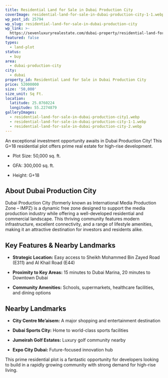 ```yaml
---
title: Residential Land for Sale in Dubai Production City
coverImage: residential-land-for-sale-in-dubai-production-city-1-1.webp
wp_post_id: 25794
wp_slug: residential-land-for-sale-in-dubai-production-city
wp_link: >-
  https://sevenluxuryrealestate.com/dubai-property/residential-land-for-sale-in-dubai-production-city/
featured: false
types:
  - land-plot
status:
  - buy
area:
  - dubai-production-city
city:
  - dubai
property_id: Residential Land for Sale in Dubai Production City
price: 52000000
size: '50,000'
size_unit: Sq Ft.
location:
  latitude: 25.0760224
  longitude: 55.2274879
galleryImages:
  - residential-land-for-sale-in-dubai-production-city1.webp
  - residential-land-for-sale-in-dubai-production-city-1-1.webp
  - residential-land-for-sale-in-dubai-production-city-2.webp
---
```


An exceptional investment opportunity awaits in Dubai Production City! This G+18 residential plot offers prime real estate for high-rise development.  

- Plot Size: 50,000 sq. ft.

- GFA: 300,000 sq. ft.

- Height: G+18

## **About Dubai Production City**

Dubai Production City (formerly known as International Media Production Zone – IMPZ) is a dynamic free zone designed to support the media production industry while offering a well-developed residential and commercial landscape. This thriving community features modern infrastructure, excellent connectivity, and a range of lifestyle amenities, making it an attractive destination for investors and residents alike.

## **Key Features & Nearby Landmarks**

- **Strategic Location:** Easy access to Sheikh Mohammed Bin Zayed Road (E311) and Al Khail Road (E44)

- **Proximity to Key Areas:** 15 minutes to Dubai Marina, 20 minutes to Downtown Dubai

- **Community Amenities:** Schools, supermarkets, healthcare facilities, and dining options

## **Nearby Landmarks**

- **City Centre Me’aisem:** A major shopping and entertainment destination

- **Dubai Sports City:** Home to world-class sports facilities

- **Jumeirah Golf Estates:** Luxury golf community nearby

- **Expo City Dubai:** Future-focused innovation hub

This prime residential plot is a fantastic opportunity for developers looking to build in a rapidly growing community with strong demand for high-rise living.

